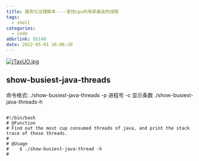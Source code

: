 ```yaml
---
title: 服务化治理脚本----查找cpu利用率最高的线程
tags:
  - shell
categories:
  - code
abbrlink: 55140
date: 2022-05-01 16:06:20
---
```


[![jTaxUO.jpg](https://s1.ax1x.com/2022/07/19/jTaxUO.jpg)](https://imgtu.com/i/jTaxUO)

<!--more-->


## show-busiest-java-threads

命令格式:
./show-busiest-java-threads -p 进程号 -c 显示条数
./show-busiest-java-threads-h

```shell

#!/bin/bash
# @Function
# Find out the most cup consumed threads of java, and print the stack trace of these threads.
#
# @Usage
#    $ ./show-busiest-java-thread -h 
#



```


































